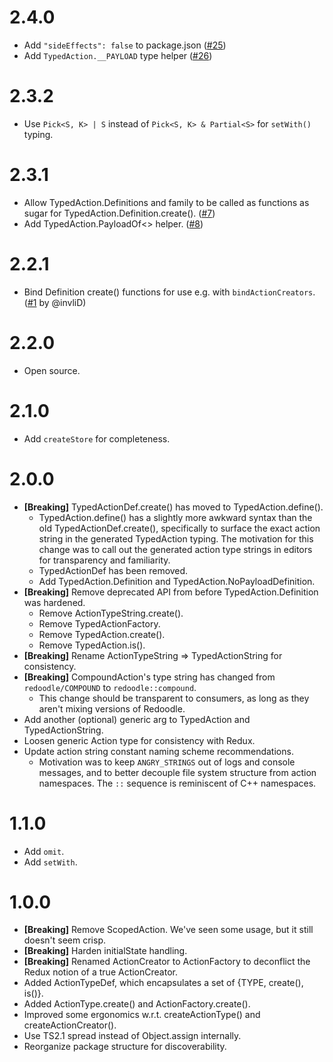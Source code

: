 # 2.4.0

- Add `"sideEffects": false` to package.json ([#25](https://github.com/palantir/redoodle/pull/25))
- Add `TypedAction.__PAYLOAD` type helper ([#26](https://github.com/palantir/redoodle/pull/26))

# 2.3.2

- Use `Pick<S, K> | S` instead of `Pick<S, K> & Partial<S>` for `setWith()` typing.

# 2.3.1

- Allow TypedAction.Definitions and family to be called as functions
  as sugar for TypedAction.Definition.create(). ([#7](https://github.com/palantir/redoodle/pull/7))
- Add TypedAction.PayloadOf<> helper. ([#8](https://github.com/palantir/redoodle/pull/8))

# 2.2.1

- Bind Definition create() functions for use e.g. with `bindActionCreators`. ([#1](https://github.com/palantir/redoodle/pull/1) by @invliD)

# 2.2.0

- Open source.

# 2.1.0

- Add `createStore` for completeness.

# 2.0.0

- **[Breaking]** TypedActionDef.create() has moved to TypedAction.define().
  - TypedAction.define() has a slightly more awkward syntax than the old
    TypedActionDef.create(), specifically to surface the exact action
    string in the generated TypedAction typing. The motivation for this change
    was to call out the generated action type strings in editors
    for transparency and familiarity.
  - TypedActionDef has been removed.
  - Add TypedAction.Definition and TypedAction.NoPayloadDefinition.
- **[Breaking]** Remove deprecated API from before TypedAction.Definition was hardened.
  - Remove ActionTypeString.create().
  - Remove TypedActionFactory.
  - Remove TypedAction.create().
  - Remove TypedAction.is().
- **[Breaking]** Rename ActionTypeString => TypedActionString for consistency.
- **[Breaking]** CompoundAction's type string has changed from `redoodle/COMPOUND` to `redoodle::compound`.
  - This change should be transparent to consumers, as long as they aren't mixing versions of Redoodle.
- Add another (optional) generic arg to TypedAction and TypedActionString.
- Loosen generic Action type for consistency with Redux.
- Update action string constant naming scheme recommendations.
  - Motivation was to keep `ANGRY_STRINGS` out of logs and console messages,
    and to better decouple file system structure from action namespaces.
    The `::` sequence is reminiscent of C++ namespaces.

# 1.1.0

- Add `omit`.
- Add `setWith`.

# 1.0.0

- **[Breaking]** Remove ScopedAction. We've seen some usage, but it still doesn't seem crisp.
- **[Breaking]** Harden initialState handling.
- **[Breaking]** Renamed ActionCreator to ActionFactory to deconflict the Redux notion of a true ActionCreator.
- Added ActionTypeDef, which encapsulates a set of {TYPE, create(), is()}.
- Added ActionType.create() and ActionFactory.create().
- Improved some ergonomics w.r.t. createActionType() and createActionCreator().
- Use TS2.1 spread instead of Object.assign internally.
- Reorganize package structure for discoverability.
